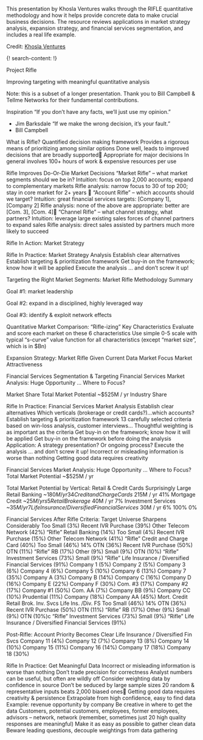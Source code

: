 
This presentation by Khosla Ventures walks through the RIFLE quantitative methodology and how it helps provide concrete data to make crucial business decisions. The resource reviews applications in market strategy analysis, expansion strategy, and financial services segmentation, and includes a real life example. 

Credit: [Khosla Ventures](http://www.khoslaventures.com/)


{! search-content: !}

Project Rifle

  Improving targeting with meaningful quantitative analysis

Note: this is a subset of a longer presentation.  Thank you to Bill Campbell & Tellme Networks for their fundamental contributions.

Inspiration 
“If you don’t have any facts, we’ll just use my opinion.”      
- Jim Barksdale
“If we make the wrong decision, it’s your fault.”       
 - Bill Campbell

What is Rifle?
Quantified decision making framework
Provides a rigorous means of prioritizing among similar options
Done well, leads to improved decisions that are broadly supported
Appropriate for major decisions
In general involves 100+ hours of work & expensive resources per use



Rifle Improves Do-Or-Die Market Decisions 
“Market Rifle” – what market segments should we be in?
Intuition: focus on top 2,000 accounts; expand to complementary markets
Rifle analysis: narrow focus to 30 of top 200; stay in core market for 2+ years 
“Account Rifle” – which accounts should we target?
Intuition: great financial services targets: [Company 1], [Company 2]
Rifle analysis: none of the above are appropriate: better are [Com. 3], [Com. 4]
“Channel Rifle” – what channel strategy, what partners?
Intuition: leverage large existing sales forces of channel partners to expand sales
Rifle analysis: direct sales assisted by partners much more likely to succeed


Rifle In Action:
Market Strategy


Rifle In Practice: Market Strategy Analysis
Establish clear alternatives
Establish targeting & prioritization framework 
Get buy-in on the framework; know how it will be applied
Execute the analysis … and don’t screw it up! 

Targeting the Right Market Segments: Market Rifle Methodology Summary

Goal #1: market leadership

Goal #2: expand in a disciplined, highly leveraged way

Goal #3: identify & exploit network effects


Quantitative Market Comparison: “Rifle-izing” Key Characteristics
Evaluate and score each market on these 6 characteristics
Use simple 0-5 scale with typical “s-curve” value function for all characteristics (except “market size”, which is in $Bn)



Expansion Strategy: Market Rifle Given Current Data
Market Focus
Market Attractiveness


Financial Services Segmentation & Targeting
Financial Services Market Analysis: Huge Opportunity … Where to Focus?

Market Share
Total Market Potential
~$525M / yr
Industry Share


Rifle In Practice: Financial Services Market Analysis
Establish clear alternatives
Which verticals (brokerage or credit cards?)…which accounts?
Establish targeting & prioritization framework 
13 carefully selected criteria based on win-loss analysis, customer interviews…
Thoughtful weighting is as important as the criteria
Get buy-in on the framework; know how it will be applied
Get buy-in on the framework before doing the analysis
Application: A strategy presentation?  Or ongoing process?
Execute the analysis … and don’t screw it up! 
Incorrect or misleading information is worse than nothing
Getting good data requires creativity


Financial Services Market Analysis: Huge Opportunity … Where to Focus?
Total Market Potential
~$525M / yr

Total Market Potential by Vertical: Retail & Credit Cards Surprisingly Large
Retail Banking
~$180M / yr
34%
Credit and Charge Cards
~$215M / yr
41%
Mortgage Credit   ~$25M / yrs
5%
Retail Brokerage   ~$40M / yr
7%
Investment Services   ~$35M / yr
7%
Life Insurance / Diversified Financial Services   ~$30M / yr
6%
100%
0%


Financial Services After Rifle Criteria: Target Universe Sharpens Considerably
Too Small (3%)
Recent IVR Purchase (39%)
Other Telecom Network  (42%)
“Rifle” Retail Banking (14%)
Too Small (4%)
Recent IVR Purchase (15%)
Other Telecom Network  (41%)
“Rifle” Credit and Charge Card (40%)
Too Small (46%)
14%
OTN  (36%)
Recent IVR Purchase  (50%)
OTN (11%)
“Rifle” RB (17%)
Other (9%)
Small (9%)
OTN (10%)
“Rifle” Investment Services  (73%)
Small (9%)
“Rifle” Life Insurance / Diversified Financial Services  (91%)
Company 1 (5%)
Company 2 (5%)
Company 3 (6%)
Company 4 (6%)
Company 5 (10%)
Company 6 (13%)
Company 7 (35%)
Company A (3%)
Company B (14%)
Company C (16%)
Company D (16%)
Company E (22%)
Company F (30%)
Com. #3 (17%)
Company #2 (17%)
Company #1  (50%)
Com. AA (7%)
Company BB (9%)
Company CC (10%)
Prudential (11%)
Company (18%)
Company AA (45%)
Mort. Credit
Retail Brok.
Inv. Svcs
Life Ins. /Div. FS
Too Small (46%)
14%
OTN  (36%)
Recent IVR Purchase  (50%)
OTN (11%)
“Rifle” RB (17%)
Other (9%)
Small (9%)
OTN (10%)c
“Rifle” Investment Services  (73%)
Small (9%)
“Rifle” Life Insurance / Diversified Financial Services  (91%)


Post-Rifle: Account Priority Becomes Clear
Life Insurance / Diversified Fin Svcs
Company 11 (4%)
Company 12 (7%)
Company 13 (8%)
Company 14 (10%)
Company 15 (11%)
Company 16 (14%)
Company 17 (18%)
Company 18 (30%)

Rifle In Practice: Get Meaningful Data
Incorrect or misleading information is worse than nothing
Don’t trade precision for correctness
Analyst numbers can be useful, but often are wildly off
Consider weighting data by confidence in source
Don’t be seduced by large sample sizes 
20 random & representative inputs beats 2,000 biased ones
Getting good data requires creativity & persistence
Extrapolate from high confidence, easy to find data
Example: revenue opportunity by company
Be creative in where to get the data
Customers, potential customers, employees, former employees, advisors – network, network (remember, sometimes just 20 high quality responses are meaningful)
Make it as easy as possible to gather clean data
Beware leading questions, decouple weightings from data gathering 
